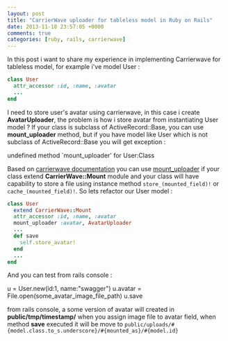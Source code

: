 ```yaml
---
layout: post
title: "CarrierWave uploader for tableless model in Ruby on Rails"
date: 2013-11-18 23:57:05 +0000
comments: true
categories: [ruby, rails, carrierwave]
---
```

In this post i want to share my experience in implementing Carrierwave for tableless model, for example i've model User :
```ruby
class User
  attr_accessor :id, :name, :avatar
  ...
end
```
<!-- MORE -->
I need to store user's avatar using carrierwave, in this case i create **AvatarUploader**, the problem is how i store avatar from instantiating User model ? If your class is subclass of ActiveRecord::Base, you can use **mount_uploader**
method, but if you have model like User which is not subclass of ActiveRecord::Base you will get exception :

  undefined method `mount_uploader' for User:Class

Based on [carrierwave documentation](http://carrierwave.rubyforge.org/rdoc/) you can use [mount_uploader](http://carrierwave.rubyforge.org/rdoc/classes/CarrierWave/Mount.html#M000027) if your class extend **CarrierWave::Mount** module and your class will have capability to store a file using instance method `store_(mounted_field)!` or `cache_(mounted_field)!`. So lets refactor our User model :
```ruby
class User
  extend CarrierWave::Mount
  attr_accessor :id, :name, :avatar
  mount_uploader :avatar, AvatarUploader
  ...
  def save
    self.store_avatar!
  end
  ...
end
```

And you can test from rails console :

  u = User.new(id:1, name:"swagger")
  u.avatar = File.open(some_avatar_image_file_path)
  u.save

from rails console, a some version of avatar will created in **public/tmp/timestamp/** when  you assign image file to avatar field, when method **save** executed it will be move to `public/uploads/#{model.class.to_s.underscore}/#{mounted_as}/#{model.id}`
